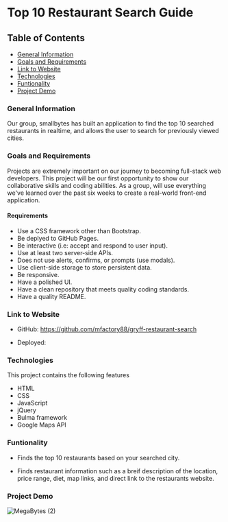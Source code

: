 # Top 10 Restaurant Search Guide

## Table of Contents

* [General Information](#General-Inforamtion)
* [Goals and Requirements](#Goals-and-Requirements)
* [Link to Website](#Link-to-Website)
* [Technologies](#Technologies)
* [Funtionality](#Funtionality)
* [Project Demo](#Project-Demo)

### General Information

Our group, smallbytes has built an application to find the top 10 searched restaurants in realtime, and allows the user to search for previously viewed cities.

### Goals and Requirements

Projects are extremely important on our journey to becoming full-stack web developers. This project will be our first opportunity to show our collaborative skills and coding abilities. As a group, will use everything we've learned over the past six weeks to create a real-world front-end application.

#### Requirements

* Use a CSS framework other than Bootstrap.
* Be deplyed to GitHub Pages.
* Be interactive (i.e: accept and respond to user input).
* Use at least two server-side APIs.
* Does not use alerts, confirms, or prompts (use modals).
* Use client-side storage to store persistent data.
* Be responsive.
* Have a polished UI.
* Have a clean repository that meets quality coding standards.
* Have a quality README.

### Link to Website

* GitHub: https://github.com/mfactory88/gryff-restaurant-search

* Deployed:

### Technologies

This project contains the following features

* HTML
* CSS
* JavaScript
* jQuery
* Bulma framework
* Google Maps API

### Funtionality

* Finds the top 10 restaurants based on your searched city.

* Finds restaurant information such as a breif description of the location, price range, diet, map links, and direct link to the restaurants website.

### Project Demo
![MegaBytes (2)](https://user-images.githubusercontent.com/102685046/175433435-6a709b37-e6c7-4b16-8f1e-53793b38cb0b.gif)

